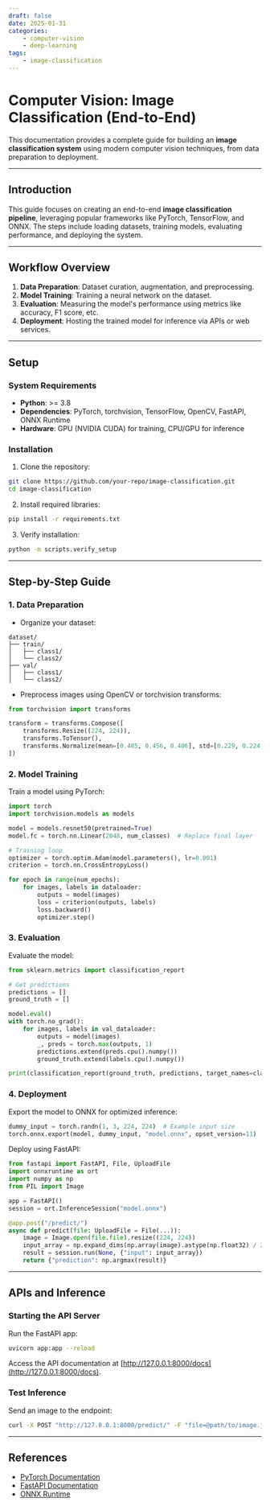 ```yaml
---
draft: false 
date: 2025-01-31 
categories:
    - computer-vision
    - deep-learning
tags:
    - image-classification
---
```


# Computer Vision: Image Classification (End-to-End)

This documentation provides a complete guide for building an **image classification system** using modern computer vision techniques, from data preparation to deployment.

<!-- more -->

---

## Introduction

This guide focuses on creating an end-to-end **image classification pipeline**, leveraging popular frameworks like PyTorch, TensorFlow, and ONNX. The steps include loading datasets, training models, evaluating performance, and deploying the system.

---

## Workflow Overview

1. **Data Preparation**: Dataset curation, augmentation, and preprocessing.
2. **Model Training**: Training a neural network on the dataset.
3. **Evaluation**: Measuring the model's performance using metrics like accuracy, F1 score, etc.
4. **Deployment**: Hosting the trained model for inference via APIs or web services.

---

## Setup

### System Requirements

- **Python**: >= 3.8
- **Dependencies**: PyTorch, torchvision, TensorFlow, OpenCV, FastAPI, ONNX Runtime
- **Hardware**: GPU (NVIDIA CUDA) for training, CPU/GPU for inference

### Installation

1. Clone the repository:
```bash
git clone https://github.com/your-repo/image-classification.git
cd image-classification
```

2. Install required libraries:
```bash
pip install -r requirements.txt
```

3. Verify installation:
```bash
python -m scripts.verify_setup
```

---

## Step-by-Step Guide

### 1. Data Preparation

- Organize your dataset:
```plaintext
dataset/
├── train/
│   ├── class1/
│   └── class2/
├── val/
│   ├── class1/
│   └── class2/
```
- Preprocess images using OpenCV or torchvision transforms:
```python
from torchvision import transforms

transform = transforms.Compose([
    transforms.Resize((224, 224)),
    transforms.ToTensor(),
    transforms.Normalize(mean=[0.485, 0.456, 0.406], std=[0.229, 0.224, 0.225])
])
```

### 2. Model Training

Train a model using PyTorch:
```python
import torch
import torchvision.models as models

model = models.resnet50(pretrained=True)
model.fc = torch.nn.Linear(2048, num_classes)  # Replace final layer

# Training loop
optimizer = torch.optim.Adam(model.parameters(), lr=0.001)
criterion = torch.nn.CrossEntropyLoss()

for epoch in range(num_epochs):
    for images, labels in dataloader:
        outputs = model(images)
        loss = criterion(outputs, labels)
        loss.backward()
        optimizer.step()
```

### 3. Evaluation

Evaluate the model:
```python
from sklearn.metrics import classification_report

# Get predictions
predictions = []
ground_truth = []

model.eval()
with torch.no_grad():
    for images, labels in val_dataloader:
        outputs = model(images)
        _, preds = torch.max(outputs, 1)
        predictions.extend(preds.cpu().numpy())
        ground_truth.extend(labels.cpu().numpy())

print(classification_report(ground_truth, predictions, target_names=class_names))
```

### 4. Deployment

Export the model to ONNX for optimized inference:
```python
dummy_input = torch.randn(1, 3, 224, 224)  # Example input size
torch.onnx.export(model, dummy_input, "model.onnx", opset_version=11)
```

Deploy using FastAPI:
```python
from fastapi import FastAPI, File, UploadFile
import onnxruntime as ort
import numpy as np
from PIL import Image

app = FastAPI()
session = ort.InferenceSession("model.onnx")

@app.post("/predict/")
async def predict(file: UploadFile = File(...)):
    image = Image.open(file.file).resize((224, 224))
    input_array = np.expand_dims(np.array(image).astype(np.float32) / 255.0, axis=0)
    result = session.run(None, {"input": input_array})
    return {"prediction": np.argmax(result)}
```

---

## APIs and Inference

### Starting the API Server

Run the FastAPI app:
```bash
uvicorn app:app --reload
```

Access the API documentation at [http://127.0.0.1:8000/docs](http://127.0.0.1:8000/docs).

### Test Inference

Send an image to the endpoint:
```bash
curl -X POST "http://127.0.0.1:8000/predict/" -F "file=@path/to/image.jpg"
```

---

## References

- [PyTorch Documentation](https://pytorch.org/docs/)
- [FastAPI Documentation](https://fastapi.tiangolo.com/)
- [ONNX Runtime](https://onnxruntime.ai/)